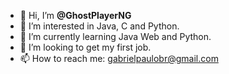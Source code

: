 - 👋 Hi, I’m <b>@GhostPlayerNG</b>
- 👀 I’m interested in Java, C  and Python.
- 🌱 I’m currently learning Java Web and Python.
- 💞️ I’m looking to get my first job.
- 📫 How to reach me: gabrielpaulobr@gmail.com

<!---
GhostPlayerNG/GhostPlayerNG is a ✨ special ✨ repository because its `README.md` (this file) appears on your GitHub profile.
You can click the Preview link to take a look at your changes.
--->
